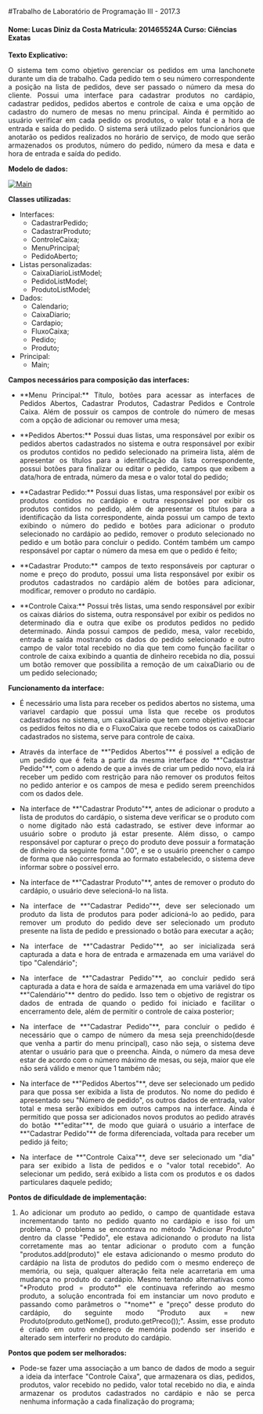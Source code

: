 #Trabalho de Laboratório de Programação III - 2017.3

#### Nome: Lucas Diniz da Costa Matricula: 201465524A   Curso: Ciências Exatas

**Texto Explicativo:**<p align="justify"> O sistema tem como objetivo gerenciar os pedidos em uma lanchonete durante um dia de trabalho. Cada pedido tem o seu número correspondente a posição na lista de pedidos, deve ser passado o número da mesa do cliente. Possui uma interface para cadastrar produtos no cardápio, cadastrar pedidos, pedidos abertos e controle de caixa e uma opção de cadastro do numero de mesas no menu principal. Ainda é permitido ao usuário verificar em cada pedido os produtos, o valor total e a hora de entrada e saída do pedido. O sistema será utilizado pelos funcionários que anotarão os pedidos realizados no horário de serviço, de modo que serão armazenados os produtos, número do pedido, número da mesa e data e hora de entrada e saída do pedido.</p>

**Modelo de dados:**

<a href="https://ibb.co/kX83Yw"><img src="https://image.ibb.co/iMygLb/Main.png" alt="Main" border="0"></a>

**Classes utilizadas:**

- Interfaces:
	- CadastrarPedido;
	- CadastrarProduto;
	- ControleCaixa;
	- MenuPrincipal;
	- PedidoAberto;
- Listas personalizadas:
	- CaixaDiarioListModel;
	- PedidoListModel;
	- ProdutoListModel;
- Dados:
	- Calendario;
	- CaixaDiario;
	- Cardapio;
	- FluxoCaixa;
	- Pedido;
	- Produto;
- Principal:
	- Main;

**Campos necessários para composição das interfaces:**

- <p align="justify">**Menu Principal:** Título, botões para acessar as interfaces de Pedidos Abertos, Cadastrar Produtos, Cadastrar Pedidos e Controle Caixa. Além de possuir os campos de controle do número de mesas com a opção de adicionar ou remover uma mesa;</p>
- <p align="justify">**Pedidos Abertos:** Possui duas listas, uma responsável por exibir os pedidos abertos cadastrados no sistema e outra responsável por exibir os produtos contidos no pedido selecionado na primeira lista, além de apresentar os títulos para a identificação da lista correspondente, possui botões para finalizar ou editar o pedido, campos que exibem a data/hora de entrada, número da mesa e o valor total do pedido;</p>
- <p align="justify">**Cadastrar Pedido:** Possui duas listas, uma responsável por exibir os produtos contidos no cardápio e outra responsável por exibir os produtos contidos no pedido, além de apresentar os títulos para a identificação da lista correspondente, ainda possui um campo de texto exibindo o número do pedido e botões para adicionar o produto selecionado no cardápio ao pedido, remover o produto selecionado no pedido e um botão para concluir o pedido. Contém também um campo responsável por captar o número da mesa em que o pedido é feito;</p>
- <p align="justify">**Cadastrar Produto:** campos de texto responsáveis por capturar o nome e preço do produto, possui uma lista responsável por exibir os produtos cadastrados no cardápio além de botões para adicionar, modificar, remover o produto no cardápio.</p>
- <p align="justify">**Controle Caixa:** Possui três listas, uma sendo responsável por exibir os caixas diários do sistema, outra responsável por exibir os pedidos no determinado dia e outra que exibe os produtos pedidos no pedido determinado. Ainda possui campos de pedido, mesa, valor recebido, entrada e saída mostrando os dados do pedido selecionado e outro campo de valor total recebido no dia que tem como função facilitar o controle de caixa exibindo a quantia de dinheiro recebida no dia, possui um botão remover que possibilita a remoção de um caixaDiario ou de um pedido selecionado;</p>

**Funcionamento da interface:**

- <p align="justify">É necessário uma lista para receber os pedidos abertos no sistema, uma variavel cardapio que possui uma lista que recebe os produtos cadastrados no sistema, um caixaDiario que tem como objetivo estocar os pedidos feitos no dia e o FluxoCaixa que recebe todos os caixaDiario cadastrados no sistema, serve para controle de caixa.</p>
- <p align="justify">Através da interface de **"Pedidos Abertos"** é possível a edição de um pedido que é feita a partir da mesma interface do **"Cadastrar Pedido"**, com o adendo de que a invés de criar um pedido novo, ela irá receber um pedido com restrição para não remover os produtos feitos no pedido anterior e os campos de mesa e pedido serem preenchidos com os dados dele.</p>
- <p align="justify">Na interface de **"Cadastrar Produto"**, antes de adicionar o produto a lista de produtos do cardápio, o sistema deve verificar se o produto com o nome digitado não está cadastrado, se estiver deve informar ao usuário sobre o produto já estar presente. Além disso, o campo responsável por capturar o preço do produto deve possuir a formatação de dinheiro da seguinte forma ".00", e se o usuário preencher o campo de forma que não corresponda ao formato estabelecido, o sistema deve informar sobre o possível erro.</p>
- <p align="justify">Na interface de **"Cadastrar Produto"**, antes de remover o produto do cardápio, o usuário deve selecioná-lo na lista.</p>
- <p align="justify">Na interface de **"Cadastrar Pedido"**, deve ser selecionado um produto da lista de produtos para poder adicioná-lo ao pedido, para remover um produto do pedido deve ser selecionado um produto presente na lista de pedido e pressionado o botão para executar a ação;</p>
- <p align="justify">Na interface de **"Cadastrar Pedido"**, ao ser inicializada será capturada a data e hora de entrada e armazenada em uma variável do tipo "Calendário";</p>
- <p align="justify">Na interface de **"Cadastrar Pedido"**, ao concluir pedido será capturada a data e hora de saída e armazenada em uma variável do tipo **"Calendário"** dentro do pedido. Isso tem o objetivo de registrar os dados de entrada de quando o pedido foi iniciado e facilitar o encerramento dele, além de permitir o controle de caixa posterior;</p>
- <p align="justify">Na interface de **"Cadastrar Pedido"**, para concluir o pedido é necessário que o campo de número da mesa seja preenchido(desde que venha a partir do menu principal), caso não seja, o sistema deve atentar o usuário para que o preencha. Ainda, o número da mesa deve estar de acordo com o número máximo de mesas, ou seja, maior que ele não será válido e menor que 1 também não;</p>
- <p align="justify">Na interface de **"Pedidos Abertos"**, deve ser selecionado um pedido para que possa ser exibida a lista de produtos. No nome do pedido é apresentado seu "Número de pedido", os outros dados de entrada, valor total e mesa serão exibidos em outros campos na interface. Ainda é permitido que possa ser adicionados novos produtos ao pedido através do botão **"editar"**, de modo que guiará o usuário a interface de **"Cadastrar Pedido"** de forma diferenciada, voltada para receber um pedido já feito;</p>
- <p align="justify">Na interface de **"Controle Caixa"**, deve ser selecionado um "dia" para ser exibido a lista de  pedidos e o "valor total recebido". Ao selecionar um pedido, será exibido a lista com os produtos e os dados particulares daquele pedido;</p>

**Pontos de dificuldade de implementação:**


1. <p align="justify">Ao adicionar um produto ao pedido, o campo de quantidade estava incrementando tanto no pedido quanto no cardápio e isso foi um problema. O problema se encontrava no método "Adicionar Produto" dentro da classe "Pedido", ele estava adicionando o produto na lista corretamente mas ao tentar adicionar o produto com a função "produtos.add(produto)" ele estava adicionando o mesmo produto do cardápio na lista de produtos do pedido com o mesmo endereço de memória, ou seja, qualquer alteração feita nele acarretaria em uma mudança no produto do cardápio. Mesmo tentando alternativas como "*Produto prod = produto*" ele continuava referindo ao mesmo produto,  a solução encontrada foi em instanciar um novo produto e passando como parâmetros o "*nome*" e "preço" desse produto do cardápio, do seguinte modo "Produto aux = new Produto(produto.getNome(), produto.getPreco());". Assim, esse produto é criado em outro endereço de memória podendo ser inserido e alterado sem interferir no produto do cardápio.</p>
	
**Pontos que podem ser melhorados:**

- <p align="justify">Pode-se fazer uma associação a um banco de dados de modo a seguir a ideia da interface "Controle Caixa", que armazenara os dias, pedidos, produtos, valor recebido no pedido, valor total recebido no dia, e ainda armazenar os produtos cadastrados no cardápio e não se perca nenhuma informação a cada finalização do programa;